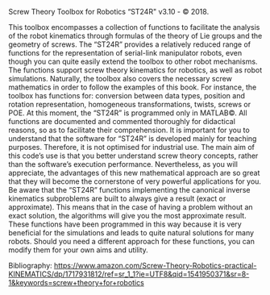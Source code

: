 Screw Theory Toolbox for Robotics “ST24R" v3.10 - © 2018.

This toolbox encompasses a collection of functions to facilitate the analysis of the robot kinematics through formulas of the theory of Lie groups and the geometry of screws.
The “ST24R” provides a relatively reduced range of functions for the representation of serial-link manipulator robots, even though you can quite easily extend the toolbox to other robot mechanisms. The functions support screw theory kinematics for robotics, as well as robot simulations.
Naturally, the toolbox also covers the necessary screw mathematics in order to follow the examples of this book. For instance, the toolbox has functions for: conversion between data types, position and rotation representation, homogeneous transformations, twists, screws or POE.
At this moment, the “ST24R” is programmed only in MATLAB©. All functions are documented and commented thoroughly for didactical reasons, so as to facilitate their comprehension.
It is important for you to understand that the software for “ST24R” is developed mainly for teaching purposes. Therefore, it is not optimised for industrial use. The main aim of this code’s use is that you better understand screw theory concepts, rather than the software’s execution performance. Nevertheless, as you will appreciate, the advantages of this new mathematical approach are so great that they will become the cornerstone of very powerful applications for you.
Be aware that the “ST24R” functions implementing the canonical inverse kinematics subproblems are built to always give a result (exact or approximate). This means that in the case of having a problem without an exact solution, the algorithms will give you the most approximate result. These functions have been programmed in this way because it is very beneficial for the simulations and leads to quite natural solutions for many robots. Should you need a different approach for these functions, you can modify them for your own aims and utility.

Bibliography:
https://www.amazon.com/Screw-Theory-Robotics-practical-KINEMATICS/dp/1717931812/ref=sr_1_1?ie=UTF8&qid=1541950371&sr=8-1&keywords=screw+theory+for+robotics
